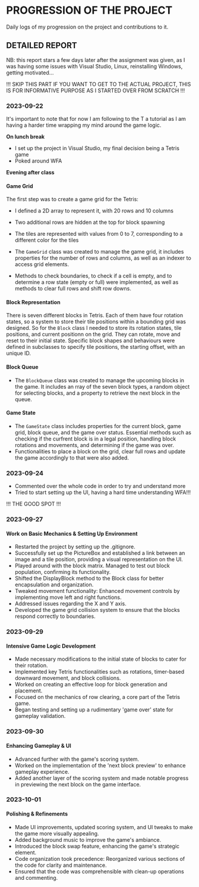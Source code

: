 # PROGRESSION OF THE PROJECT
Daily logs of my progression on the project and contributions to it.

## DETAILED REPORT
NB: this report stars a few days later after the assignment was given, as I was having some issues with Visual Studio, Linux, reinstalling Windows, getting motivated...

!!! SKIP THIS PART IF YOU WANT TO GET TO THE ACTUAL PROJECT, THIS IS FOR INFORMATIVE PURPOSE AS I STARTED OVER FROM SCRATCH !!!
### 2023-09-22
It's important to note that for now I am following to the T a tutorial as I am having a harder time wrapping my mind around the game logic.

**On lunch break**
- I set up the project in Visual Studio, my final decision being a Tetris game
- Poked around WFA

**Evening after class**
#### Game Grid
The first step was to create a game grid for the Tetris:
- I defined a 2D array to represent it, with 20 rows and 10 columns
- Two additional rows are hidden at the top for block spawning
- The tiles are represented with values from 0 to 7, corresponding to a different color for the tiles

- The `GameGrid` class was created to manage the game grid, it includes properties for the number of rows and columns, as well as an indexer to access grid elements.
- Methods to check boundaries, to check if a cell is empty, and to determine a row state (empty or full) were implemented, as well as methods to clear full rows and shift row downs.

#### Block Representation
There is seven different blocks in Tetris. Each of them have four rotation states, so a system to store their tile positions within a bounding grid was designed.
So for the `Block` class I needed to store its rotation states, tile positions, and current positionn on the grid. They can rotate, move and reset to their initial state.
Specific block shapes and behaviours were defined in subclasses to specify tile positions, the starting offset, with an unique ID.

#### Block Queue
- The `BlockQueue` class was created to manage the upcoming blocks in the game. It includes an rray of the seven block types, a random object for selecting blocks, and a property to retrieve the next block in the queue.

#### Game State
- The `GameState` class includes properties for the current block, game grid, block queue, and the game over status. Essential methods such as checking if the curfrent block is in a legal position, handling block rotations and movements, and determining if the game was over.
- Functionalities to place a block on the grid, clear full rows and update the game accordingly to that were also added.

### 2023-09-24
- Commented over the whole code in order to try and understand more
- Tried to start setting up the UI, having a hard time understanding WFA!!!

!!! THE GOOD SPOT !!!
### 2023-09-27
#### Work on Basic Mechanics & Setting Up Environment
- Restarted the project by setting up the .gitignore.
- Successfully set up the PictureBox and established a link between an image and a tile position, providing a visual representation on the UI.
- Played around with the block matrix. Managed to test out block population, confirming its functionality.
- Shifted the DisplayBlock method to the Block class for better encapsulation and organization.
- Tweaked movement functionality: Enhanced movement controls by implementing move left and right functions.
- Addressed issues regarding the X and Y axis.
- Developed the game grid collision system to ensure that the blocks respond correctly to boundaries.

### 2023-09-29
#### Intensive Game Logic Development
- Made necessary modifications to the initial state of blocks to cater for their rotation.
- Implemented key Tetris functionalities such as rotations, timer-based downward movement, and block collisions.
- Worked on creating an effective loop for block generation and placement.
- Focused on the mechanics of row clearing, a core part of the Tetris game.
- Began testing and setting up a rudimentary 'game over' state for gameplay validation.

### 2023-09-30
#### Enhancing Gameplay & UI
- Advanced further with the game's scoring system.
- Worked on the implementation of the 'next block preview' to enhance gameplay experience.
- Added another layer of the scoring system and made notable progress in previewing the next block on the game interface.

### 2023-10-01
#### Polishing & Refinements
- Made UI improvements, updated scoring system, and UI tweaks to make the game more visually appealing.
- Added background music to improve the game's ambiance.
- Introduced the block swap feature, enhancing the game's strategic element.
- Code organization took precedence: Reorganized various sections of the code for clarity and maintenance.
- Ensured that the code was comprehensible with clean-up operations and commenting.

